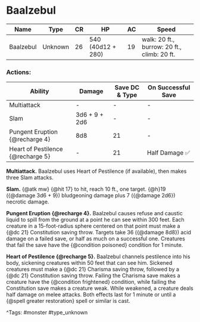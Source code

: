 # Baalzebul

| Name | Type | CR | HP | AC | Speed |
|------|------|----|----|----|-------|
| Baalzebul | Unknown | 26 | 540 (40d12 + 280) | 19 | walk: 20 ft., burrow: 20 ft., climb: 20 ft. |

### Actions:

| Ability | Damage | Save DC & Type | On Successful Save |
|---------|--------|----------------|--------------------|
| Multiattack | - | - | - |
| Slam | 3d6 + 9 + 2d6 | - | - |
| Pungent Eruption {@recharge 4} | 8d8 | 21 | - |
| Heart of Pestilence {@recharge 5} | - | 21 | Half Damage ✅ |


**Multiattack.** Baalzebul uses Heart of Pestilence (if available), then makes three Slam attacks.

**Slam.** {@atk mw} {@hit 17} to hit, reach 10 ft., one target. {@h}19 ({@damage 3d6 + 9}) bludgeoning damage plus 7 ({@damage 2d6}) necrotic damage.

**Pungent Eruption {@recharge 4}.** Baalzebul causes refuse and caustic liquid to spill from the ground at a point he can see within 300 feet. Each creature in a 15-foot-radius sphere centered on that point must make a {@dc 21} Constitution saving throw. Targets take 36 ({@damage 8d8}) acid damage on a failed save, or half as much on a successful one. Creatures that fail the save have the {@condition poisoned} condition for 1 minute.

**Heart of Pestilence {@recharge 5}.** Baalzebul channels pestilence into his body, sickening creatures within 50 feet that can see him. Sickened creatures must make a {@dc 21} Charisma saving throw, followed by a {@dc 21} Constitution saving throw. Failing the Charisma save makes a creature have the {@condition frightened} condition, while failing the Constitution save makes a creature weak. While weakened, a creature deals half damage on melee attacks. Both effects last for 1 minute or until a {@spell greater restoration} spell or similar is cast.

^Tags: #monster #type_unknown